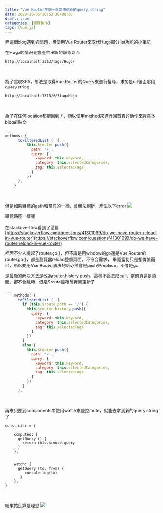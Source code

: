 ```yaml
---
title: "Vue Router在同一頁面傳遞新的query string"
date: 2020-10-06T10:53:36+08:00
draft: true
categories: [網頁製作]
tags: [Vue.js]
---
```

弄這個blog遇到的問題，想使用Vue Router來取代Hugo部分list功能的小筆記
<!--more-->
在Hugo的情況是會產生出新的靜態頁面
```
http://localhost:1313/tags/Hugo/
```
<br></br>
為了實現SPA，想法是取得Vue Router的Query來進行搜尋，求的是url後面那段query string
```
http://localhost:1313/#/?tag=Hugo
```
<br></br>
為了在任何location都能回到'/'，所以使用method來進行回首頁的動作來搜尋本blog的貼文
```js
...
methods: {
      toFilteredList () {
          this.$router.push({
            path: '/',
            query: {
              keyword: this.keyword,
              category: this.selectedCategories, 
              tag: this.selectedTags
            }
          })
      },
    }
```
<br></br>
但是如果目標的path和當前的一樣，會無法刷新，產生以下error
![](1.png)

畢竟路徑一樣呢
<br></br>
在stackoverflow看到了這篇[https://stackoverflow.com/questions/41301099/do-we-have-router-reload-in-vue-router](https://stackoverflow.com/questions/41301099/do-we-have-router-reload-in-vue-router)
  
裡面不少人提起了router.go()，但不論是用window的go還是Vue Router的router.go()，都是瀏覽器reload整個頁面，不符合需求，
畢竟當初只是想傳值而已，所以要用Vue Router解決的話必然會是push與replace，不會是go
  
是最後的解決方法是改為router.history.push，這樣不論怎麼call，當前頁還是頁面，都不會跳轉，但是$route是確確實實更新了
```js
...
    methods: {
      toFilteredList () {
        if (this.$route.path == '/') {
          this.$router.history.push({
            query: {
              keyword: this.keyword,
              category: this.selectedCategories, 
              tag: this.selectedTags
            }
          })
        }
        else {
          this.$router.push({
            path: '/',
            query: {
              keyword: this.keyword,
              category: this.selectedCategories, 
              tag: this.selectedTags
            }
          })
        }
      },
```
<br></br>
再來只要到components中使用watch來監控route，就能去拿到新的query string了
```
const List = {
    ...
    computed: {
      getQuery () {
        return this.$route.query
      }
    },


    watch: {
      getQuery (to, from) {
         console.log(to)
       }
    },
}
```
<br></br>
結果姑且算是理想
![](1.gif)